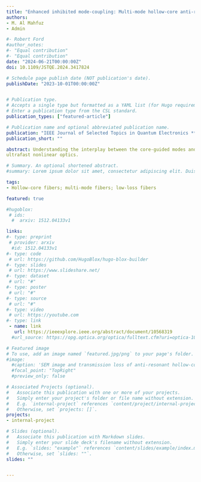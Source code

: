 ```yaml
---
title: "Enhanced inhibited mode-coupling: Multi-mode hollow-core anti-resonant fiber designs"
authors:
- M. Al Mahfuz
- Admin

#- Robert Ford
#author_notes:
#- "Equal contribution"
#- "Equal contribution"
date: "2024-06-21T00:00:00Z"
doi: 10.1109/JSTQE.2024.3417824

# Schedule page publish date (NOT publication's date).
publishDate: "2023-10-01T00:00:00Z"


# Publication type.
# Accepts a single type but formatted as a YAML list (for Hugo requirements).
# Enter a publication type from the CSL standard.
publication_types: ["featured-article"]

# Publication name and optional abbreviated publication name.
publication: "IEEE Journal of Selected Topics in Quantum Electronics **6**, 1 (2024)"
publication_short: ""

abstract: Understanding the interplay between the core-guided modes and tube-modes of hollow-core anti-resonant fiber (HCARF) is essential to achieve low-loss and multi-mode guidance. In this paper, we thoroughly investigated the coupling between the core-guided modes and tube-modes of various HC ARFs using extensive analytical and finite-element modeling with the aim of achieving multi-mode guidance. We found that the coupling between the core-guided modes and tube-modes can significantly be enhanced by modifying and placing the cladding tubes of nested HCARFs. We proposed a modified nested HCARF that significantly enhances the inhibited-coupling (IC) between the core-guided modes and tube-modes compared to a regular and nested HCARF design. Due to the enhanced IC between the core-guided modes and tube-modes resulting from their phase mismatch, modified nested HCARF can support as high as 50 distinct spatial modes with propagation loss $<$10 dB/km and also demonstrate low-bend loss upon tight bending at 1064 nm. Our study will provide a better understanding of coupling between the core-guided modes and tube-modes for designing multi-mode HCARFs. It is anticipated that the extraordinary optical properties of the proposed fiber can be beneficial for several applications including high power beam delivery, short-haul communication, and
ultrafast nonlinear optics.

# Summary. An optional shortened abstract.
#summary: Lorem ipsum dolor sit amet, consectetur adipiscing elit. Duis posuere tellus ac convallis placerat. Proin tincidunt magna sed ex sollicitudin condimentum.

tags:
- Hollow-core fibers; multi-mode fibers; low-loss fibers

featured: true

#hugoblox:
 # ids:
  #  arxiv: 1512.04133v1

links:
#- type: preprint
 # provider: arxiv
  #id: 1512.04133v1
#- type: code
 # url: https://github.com/HugoBlox/hugo-blox-builder
#- type: slides
 # url: https://www.slideshare.net/
#- type: dataset
 # url: "#"
#- type: poster
 # url: "#"
#- type: source
 # url: "#"
#- type: video
 # url: https://youtube.com
#- type: link
 - name: link
   url: https://ieeexplore.ieee.org/abstract/document/10568319
  #url_source: https://opg.optica.org/optica/fulltext.cfm?uri=optica-10-10-1253

# Featured image
# To use, add an image named `featured.jpg/png` to your page's folder. 
#image:
  #caption: 'SEM image and transmission loss of anti-resonant hollow-core fiber'
  #focal_point: "TopRight"
  #preview_only: false

# Associated Projects (optional).
#   Associate this publication with one or more of your projects.
#   Simply enter your project's folder or file name without extension.
#   E.g. `internal-project` references `content/project/internal-project/index.md`.
#   Otherwise, set `projects: []`.
projects:
- internal-project

# Slides (optional).
#   Associate this publication with Markdown slides.
#   Simply enter your slide deck's filename without extension.
#   E.g. `slides: "example"` references `content/slides/example/index.md`.
#   Otherwise, set `slides: ""`.
slides: ""


---
```

